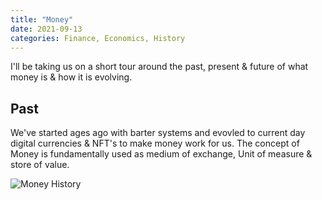 ```yaml
---
title: "Money"
date: 2021-09-13
categories: Finance, Economics, History
---
```


I'll be taking us on a short tour around the past, present & future of what money is & how it is evolving.

## Past
We've started ages ago with barter systems and evovled to current day digital currencies & NFT's to make money work for us. The concept of Money is fundamentally used as medium of exchange, Unit of measure & store of value. 

![Money History](https://www.creditdonkey.com/image/1/history-of-money.png)


